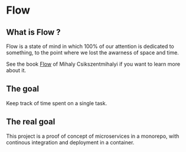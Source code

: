 # Flow

## What is Flow ?

Flow is a state of mind in which 100% of our attention is dedicated to something, to the point where we lost the awarness of space and time.

See the book [Flow](https://www.harpercollins.ca/9780061339202/flow/) of Mihaly Csikszentmihalyi if you want to learn more about it.

## The goal

Keep track of time spent on a single task.

## The real goal

This project is a proof of concept of microservices in a monorepo, with continous integration and deployment in a container.

